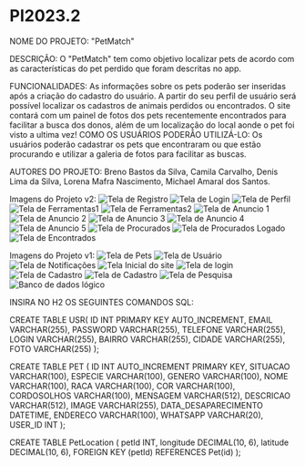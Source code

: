 # PI2023.2

NOME DO PROJETO:
"PetMatch"

DESCRIÇÃO:
O "PetMatch" tem como objetivo localizar pets de acordo com as características do pet perdido que foram descritas no app.

FUNCIONALIDADES:
As informações sobre os pets poderão ser inseridas após a criação do cadastro do usuário. A partir do seu perfil de usuário será possível localizar os cadastros de
animais perdidos ou encontrados.
O site contará com um painel de fotos dos pets recentemente encontrados para facilitar a busca dos donos, além de um localização do local aonde o pet foi visto a ultima vez!
COMO OS USUÁRIOS PODERÃO UTILIZÁ-LO:
Os usuários poderão cadastrar os pets que encontraram ou que estão procurando e utilizar a galeria de fotos para facilitar as buscas.

AUTORES DO PROJETO:
Breno Bastos da Silva,
Camila Carvalho,
Denis Lima da Silva,
Lorena Mafra Nascimento,
Michael Amaral dos Santos.

Imagens do Projeto v2:
![Tela de Registro](./assets/Tela_Registro.png)
![Tela de Login](./assets/Tela_Login.png)
![Tela de Perfil](./assets/Tela_de_Perfil.png)
![Tela de Ferramentas1](./assets/Tela_Ferramentas_1.png)
![Tela de Ferramentas2](./assets/Tela_Ferramentas_3.png)
![Tela de Anuncio 1](./assets/Anuncio1.png)
![Tela de Anuncio 2](./assets/Anuncio2.png)
![Tela de Anuncio 3](./assets/Anuncio3.png)
![Tela de Anuncio 4](./assets/Anuncio4.png)
![Tela de Anuncio 5](./assets/Anuncio5.png)
![Tela de Procurados](./assets/Tela_Procurando.png)
![Tela de Procurados Logado](./assets/Tela_Procurando_Logado.png)
![Tela de Encontrados](./assets/Tela_Encontrados.png)

Imagens do Projeto v1:
![Tela de Pets](./assets/Tela_Pets.svg)
![Tela de Usuário](./assets/Tela_usuario.svg)
![Tela de Notificações](./assets/Tela_Notificacoes.svg)
![Tela Inicial do site](./assets/Home_1.svg)
![Tela de login](./assets/Tela_de_login.svg)
![Tela de Cadastro](./assets/teladecadastro.svg)
![Tela de Cadastro](./assets/PetsEncontrados.svg)
![Tela de Pesquisa](./assets/Tela_Pesquisar.svg)
![Banco de dados lógico](./assets/Lógico.png)


INSIRA NO H2 OS SEGUINTES COMANDOS SQL:

CREATE TABLE USR(
    ID INT PRIMARY KEY AUTO_INCREMENT,
    EMAIL VARCHAR(255),
    PASSWORD VARCHAR(255),
    TELEFONE VARCHAR(255),
    LOGIN VARCHAR(255),
    BAIRRO VARCHAR(255),
    CIDADE VARCHAR(255),
    FOTO VARCHAR(255)
);

CREATE TABLE PET (
    ID INT AUTO_INCREMENT PRIMARY KEY,
    SITUACAO VARCHAR(100),
    ESPECIE VARCHAR(100),
    GENERO VARCHAR(100),
    NOME VARCHAR(100),
    RACA VARCHAR(100), 
    COR VARCHAR(100),
    CORDOSOLHOS VARCHAR(100),
    MENSAGEM VARCHAR(512),
    DESCRICAO VARCHAR(512),
    IMAGE VARCHAR(255),
    DATA_DESAPARECIMENTO DATETIME,
    ENDERECO VARCHAR(100),
    WHATSAPP VARCHAR(20),
    USER_ID INT
); 

CREATE TABLE PetLocation (
    petId INT,
    longitude DECIMAL(10, 6),
    latitude DECIMAL(10, 6),
    FOREIGN KEY (petId) REFERENCES Pet(id)
);



